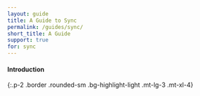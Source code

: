 ```yaml
---
layout: guide
title: A Guide to Sync
permalink: /guides/sync/
short_title: A Guide
support: true
for: sync
---
```


#### Introduction
{:.p-2 .border .rounded-sm .bg-highlight-light .mt-lg-3 .mt-xl-4}
